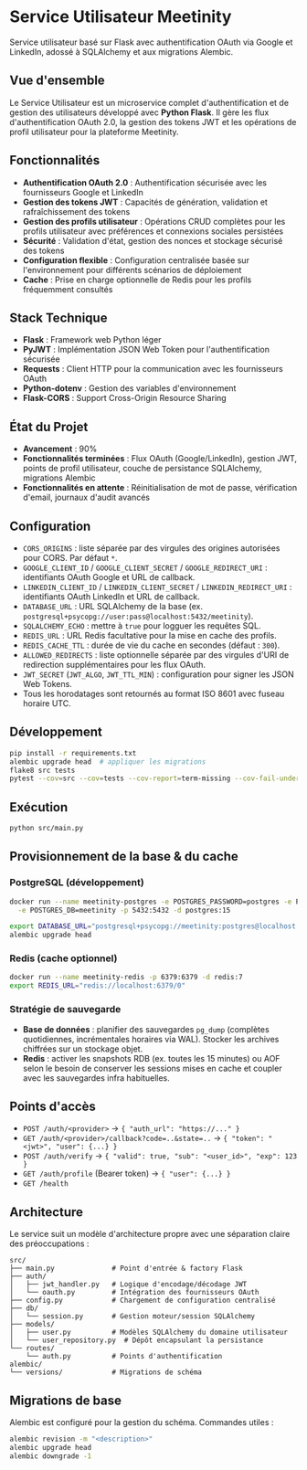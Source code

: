 # Service Utilisateur Meetinity

Service utilisateur basé sur Flask avec authentification OAuth via Google et LinkedIn,
adossé à SQLAlchemy et aux migrations Alembic.

## Vue d'ensemble

Le Service Utilisateur est un microservice complet d'authentification et de gestion des utilisateurs développé avec **Python Flask**. Il gère les flux d'authentification OAuth 2.0, la gestion des tokens JWT et les opérations de profil utilisateur pour la plateforme Meetinity.

## Fonctionnalités

- **Authentification OAuth 2.0** : Authentification sécurisée avec les fournisseurs Google et LinkedIn
- **Gestion des tokens JWT** : Capacités de génération, validation et rafraîchissement des tokens
- **Gestion des profils utilisateur** : Opérations CRUD complètes pour les profils
  utilisateur avec préférences et connexions sociales persistées
- **Sécurité** : Validation d'état, gestion des nonces et stockage sécurisé des tokens
- **Configuration flexible** : Configuration centralisée basée sur l'environnement
  pour différents scénarios de déploiement
- **Cache** : Prise en charge optionnelle de Redis pour les profils fréquemment consultés

## Stack Technique

- **Flask** : Framework web Python léger
- **PyJWT** : Implémentation JSON Web Token pour l'authentification sécurisée
- **Requests** : Client HTTP pour la communication avec les fournisseurs OAuth
- **Python-dotenv** : Gestion des variables d'environnement
- **Flask-CORS** : Support Cross-Origin Resource Sharing

## État du Projet

- **Avancement** : 90%
- **Fonctionnalités terminées** : Flux OAuth (Google/LinkedIn), gestion JWT,
  points de profil utilisateur, couche de persistance SQLAlchemy, migrations Alembic
- **Fonctionnalités en attente** : Réinitialisation de mot de passe, vérification d'email, journaux d'audit avancés

## Configuration

- `CORS_ORIGINS` : liste séparée par des virgules des origines autorisées pour CORS. Par défaut `*`.
- `GOOGLE_CLIENT_ID` / `GOOGLE_CLIENT_SECRET` / `GOOGLE_REDIRECT_URI` : identifiants OAuth Google et URL de callback.
- `LINKEDIN_CLIENT_ID` / `LINKEDIN_CLIENT_SECRET` / `LINKEDIN_REDIRECT_URI` : identifiants OAuth LinkedIn et URL de callback.
- `DATABASE_URL` : URL SQLAlchemy de la base (ex. `postgresql+psycopg://user:pass@localhost:5432/meetinity`).
- `SQLALCHEMY_ECHO` : mettre à `true` pour logguer les requêtes SQL.
- `REDIS_URL` : URL Redis facultative pour la mise en cache des profils.
- `REDIS_CACHE_TTL` : durée de vie du cache en secondes (défaut : `300`).
- `ALLOWED_REDIRECTS` : liste optionnelle séparée par des virgules d'URI de redirection supplémentaires pour les flux OAuth.
- `JWT_SECRET` (`JWT_ALGO`, `JWT_TTL_MIN`) : configuration pour signer les JSON Web Tokens.
- Tous les horodatages sont retournés au format ISO 8601 avec fuseau horaire UTC.

## Développement

```bash
pip install -r requirements.txt
alembic upgrade head  # appliquer les migrations
flake8 src tests
pytest --cov=src --cov=tests --cov-report=term-missing --cov-fail-under=90
```

## Exécution

```bash
python src/main.py
```

## Provisionnement de la base & du cache

### PostgreSQL (développement)

```bash
docker run --name meetinity-postgres -e POSTGRES_PASSWORD=postgres -e POSTGRES_USER=meetinity \
  -e POSTGRES_DB=meetinity -p 5432:5432 -d postgres:15

export DATABASE_URL="postgresql+psycopg://meetinity:postgres@localhost:5432/meetinity"
alembic upgrade head
```

### Redis (cache optionnel)

```bash
docker run --name meetinity-redis -p 6379:6379 -d redis:7
export REDIS_URL="redis://localhost:6379/0"
```

### Stratégie de sauvegarde

- **Base de données** : planifier des sauvegardes `pg_dump` (complètes quotidiennes,
  incrémentales horaires via WAL). Stocker les archives chiffrées sur un stockage objet.
- **Redis** : activer les snapshots RDB (ex. toutes les 15 minutes) ou AOF selon le besoin
  de conserver les sessions mises en cache et coupler avec les sauvegardes infra habituelles.

## Points d'accès

- `POST /auth/<provider>` → `{ "auth_url": "https://..." }`
- `GET /auth/<provider>/callback?code=..&state=..` → `{ "token": "<jwt>", "user": {...} }`
- `POST /auth/verify` → `{ "valid": true, "sub": "<user_id>", "exp": 123 }`
- `GET /auth/profile` (Bearer token) → `{ "user": {...} }`
- `GET /health`

## Architecture

Le service suit un modèle d'architecture propre avec une séparation claire des préoccupations :

```
src/
├── main.py              # Point d'entrée & factory Flask
├── auth/
│   ├── jwt_handler.py   # Logique d'encodage/décodage JWT
│   └── oauth.py         # Intégration des fournisseurs OAuth
├── config.py            # Chargement de configuration centralisé
├── db/
│   └── session.py       # Gestion moteur/session SQLAlchemy
├── models/
│   ├── user.py          # Modèles SQLAlchemy du domaine utilisateur
│   └── user_repository.py  # Dépôt encapsulant la persistance
└── routes/
    └── auth.py          # Points d'authentification
alembic/
└── versions/            # Migrations de schéma
```

## Migrations de base

Alembic est configuré pour la gestion du schéma. Commandes utiles :

```bash
alembic revision -m "<description>"
alembic upgrade head
alembic downgrade -1
```
